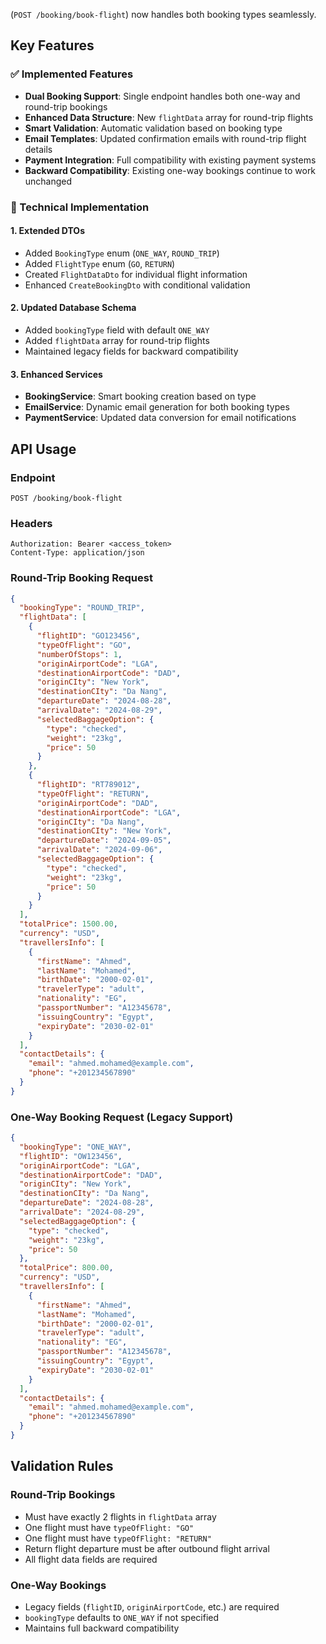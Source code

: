 (`POST /booking/book-flight`) now handles both booking types seamlessly.

## Key Features

### ✅ Implemented Features
- **Dual Booking Support**: Single endpoint handles both one-way and round-trip bookings
- **Enhanced Data Structure**: New `flightData` array for round-trip flights
- **Smart Validation**: Automatic validation based on booking type
- **Email Templates**: Updated confirmation emails with round-trip flight details
- **Payment Integration**: Full compatibility with existing payment systems
- **Backward Compatibility**: Existing one-way bookings continue to work unchanged

### 🔧 Technical Implementation

#### 1. Extended DTOs
- Added `BookingType` enum (`ONE_WAY`, `ROUND_TRIP`)
- Added `FlightType` enum (`GO`, `RETURN`)
- Created `FlightDataDto` for individual flight information
- Enhanced `CreateBookingDto` with conditional validation

#### 2. Updated Database Schema
- Added `bookingType` field with default `ONE_WAY`
- Added `flightData` array for round-trip flights
- Maintained legacy fields for backward compatibility

#### 3. Enhanced Services
- **BookingService**: Smart booking creation based on type
- **EmailService**: Dynamic email generation for both booking types
- **PaymentService**: Updated data conversion for email notifications

## API Usage

### Endpoint
```
POST /booking/book-flight
```

### Headers
```
Authorization: Bearer <access_token>
Content-Type: application/json
```

### Round-Trip Booking Request
```json
{
  "bookingType": "ROUND_TRIP",
  "flightData": [
    {
      "flightID": "GO123456",
      "typeOfFlight": "GO",
      "numberOfStops": 1,
      "originAirportCode": "LGA",
      "destinationAirportCode": "DAD",
      "originCIty": "New York",
      "destinationCIty": "Da Nang",
      "departureDate": "2024-08-28",
      "arrivalDate": "2024-08-29",
      "selectedBaggageOption": {
        "type": "checked",
        "weight": "23kg",
        "price": 50
      }
    },
    {
      "flightID": "RT789012",
      "typeOfFlight": "RETURN",
      "originAirportCode": "DAD",
      "destinationAirportCode": "LGA",
      "originCIty": "Da Nang",
      "destinationCIty": "New York",
      "departureDate": "2024-09-05",
      "arrivalDate": "2024-09-06",
      "selectedBaggageOption": {
        "type": "checked",
        "weight": "23kg",
        "price": 50
      }
    }
  ],
  "totalPrice": 1500.00,
  "currency": "USD",
  "travellersInfo": [
    {
      "firstName": "Ahmed",
      "lastName": "Mohamed",
      "birthDate": "2000-02-01",
      "travelerType": "adult",
      "nationality": "EG",
      "passportNumber": "A12345678",
      "issuingCountry": "Egypt",
      "expiryDate": "2030-02-01"
    }
  ],
  "contactDetails": {
    "email": "ahmed.mohamed@example.com",
    "phone": "+201234567890"
  }
}
```

### One-Way Booking Request (Legacy Support)
```json
{
  "bookingType": "ONE_WAY",
  "flightID": "OW123456",
  "originAirportCode": "LGA",
  "destinationAirportCode": "DAD",
  "originCIty": "New York",
  "destinationCIty": "Da Nang",
  "departureDate": "2024-08-28",
  "arrivalDate": "2024-08-29",
  "selectedBaggageOption": {
    "type": "checked",
    "weight": "23kg",
    "price": 50
  },
  "totalPrice": 800.00,
  "currency": "USD",
  "travellersInfo": [
    {
      "firstName": "Ahmed",
      "lastName": "Mohamed",
      "birthDate": "2000-02-01",
      "travelerType": "adult",
      "nationality": "EG",
      "passportNumber": "A12345678",
      "issuingCountry": "Egypt",
      "expiryDate": "2030-02-01"
    }
  ],
  "contactDetails": {
    "email": "ahmed.mohamed@example.com",
    "phone": "+201234567890"
  }
}
```

## Validation Rules

### Round-Trip Bookings
- Must have exactly 2 flights in `flightData` array
- One flight must have `typeOfFlight: "GO"`
- One flight must have `typeOfFlight: "RETURN"`
- Return flight departure must be after outbound flight arrival
- All flight data fields are required

### One-Way Bookings
- Legacy fields (`flightID`, `originAirportCode`, etc.) are required
- `bookingType` defaults to `ONE_WAY` if not specified
- Maintains full backward compatibility
